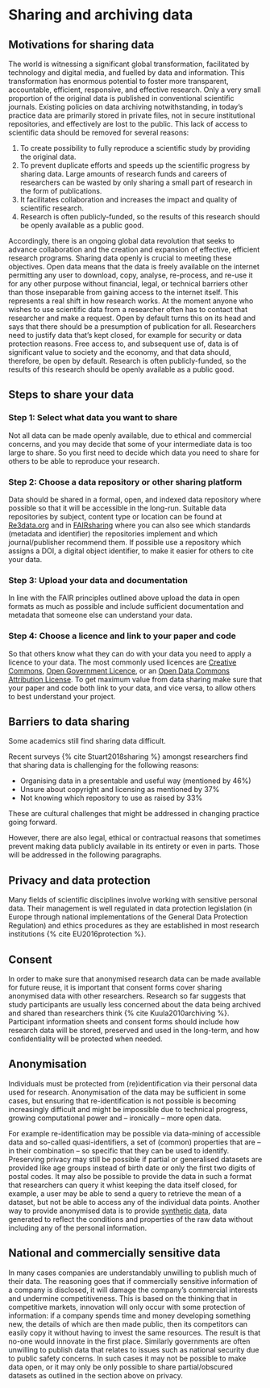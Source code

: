 # Sharing and archiving data

## Motivations for sharing data

The world is witnessing a significant global transformation, facilitated by technology and digital media, and fuelled by data and information.
This transformation has enormous potential to foster more transparent, accountable, efficient, responsive, and effective research. Only a very small proportion of the original data is published in conventional scientific journals.
Existing policies on data archiving notwithstanding, in today’s practice data are primarily stored in private files, not in secure institutional repositories, and effectively are lost to the public.
This lack of access to scientific data should be removed for several reasons:

1. To create possibility to fully reproduce a scientific study by providing the original data.
2. To prevent duplicate efforts and speeds up the scientific progress by sharing data.
Large amounts of research funds and careers of researchers can be wasted by only sharing a small part of research in the form of publications.
3. It facilitates collaboration and increases the impact and quality of scientific research.
4. Research is often publicly-funded, so the results of this research should be openly available as a public good.

Accordingly, there is an ongoing global data revolution that seeks to advance collaboration and the creation and expansion of effective, efficient research programs. Sharing data openly is crucial to meeting these objectives.
Open data means that the data is freely available on the internet permitting any user to download, copy, analyse, re-process, and re-use it for any other purpose without financial, legal, or technical barriers other than those inseparable from gaining access to the internet itself.
This represents a real shift in how research works.
At the moment anyone who wishes to use scientific data from a researcher often has to contact that researcher and make a request.
Open by default turns this on its head and says that there should be a presumption of publication for all.
Researchers need to justify data that’s kept closed, for example for security or data protection reasons.
Free access to, and subsequent use of, data is of significant value to society and the economy, and that data should, therefore, be open by default.
Research is often publicly-funded, so the results of this research should be openly available as a public good.

## Steps to share your data

### Step 1: Select what data you want to share

Not all data can be made openly available, due to ethical and commercial concerns, and you may decide that some of your intermediate data is too large to share.
So you first need to decide which data you need to share for others to be able to reproduce your research.

### Step 2: Choose a data repository or other sharing platform

Data should be shared in a formal, open, and indexed data repository where possible so that it will be accessible in the long-run.
Suitable data repositories by subject, content type or location can be found at [Re3data.org](https://www.re3data.org/) and in [FAIRsharing](https://fairsharing.org/databases) where you can also see which standards (metadata and identifier) the repositories implement and which journal/publisher recommend them.
If possible use a repository which assigns a DOI, a digital object identifier, to make it easier for others to cite your data.

### Step 3: Upload your data and documentation

In line with the FAIR principles outlined above upload the data in open formats as much as possible and include sufficient documentation and metadata that someone else can understand your data.

### Step 4: Choose a licence and link to your paper and code

So that others know what they can do with your data you need to apply a licence to your data.
The most commonly used licences are [Creative Commons](https://creativecommons.org/choose/), [Open Government Licence](http://www.nationalarchives.gov.uk/doc/open-government-licence/version/3/), or an [Open Data Commons Attribution License](https://opendatacommons.org/licenses/by/index.html).
To get maximum value from data sharing make sure that your paper and code both link to your data, and vice versa, to allow others to best understand your project.

## Barriers to data sharing

Some academics still find sharing data difficult.

Recent surveys {% cite Stuart2018sharing %} amongst researchers find that sharing data is challenging for the following reasons:

- Organising data in a presentable and useful way (mentioned by 46%)
- Unsure about copyright and licensing as mentioned by 37%
- Not knowing which repository to use as raised by 33%

These are cultural challenges that might be addressed in changing practice going forward.

However, there are also legal, ethical or contractual reasons that sometimes prevent making data publicly available in its entirety or even in parts.
Those will be addressed in the following paragraphs.

## Privacy and data protection

Many fields of scientific disciplines involve working with sensitive personal data.
Their management is well regulated in data protection legislation (in Europe through national implementations of the General Data Protection Regulation) and ethics procedures as they are established in most research institutions {% cite EU2016protection %}.

## Consent

In order to make sure that anonymised research data can be made available for future reuse, it is important that consent forms cover sharing anonymised data with other researchers.
Research so far suggests that study participants are usually less concerned about the data being archived and shared than researchers think {% cite Kuula2010archiving %}.
Participant information sheets and consent forms should include how research data will be stored, preserved and used in the long-term, and how confidentiality will be protected when needed.

## Anonymisation

Individuals must be protected from (re)identification via their personal data used for research.
Anonymisation of the data may be sufficient in some cases, but ensuring that re-identification is not possible is becoming increasingly difficult and might be impossible due to technical progress, growing computational power and – ironically – more open data.

For example re-identification may be possible via data-mining of accessible data and so-called quasi-identifiers, a set of (common) properties that are – in their combination – so specific that they can be used to identify.
Preserving privacy may still be possible if partial or generalised datasets are provided like age groups instead of birth date or only the first two digits of postal codes.
It may also be possible to provide the data in such a format that researchers can query it whist keeping the data itself closed, for example, a user may be able to send a query to retrieve the mean of a dataset, but not be able to access any of the individual data points.
Another way to provide anonymised data is to provide [synthetic data](https://en.wikipedia.org/wiki/Synthetic_data), data generated to reflect the conditions and properties of the raw data without including any of the personal information.

## National and commercially sensitive data

In many cases companies are understandably unwilling to publish much of their data.
The reasoning goes that if commercially sensitive information of a company is disclosed, it will damage the company’s commercial interests and undermine competitiveness.
This is based on the thinking that in competitive markets, innovation will only occur with some protection of information: if a company spends time and money developing something new, the details of which are then made public, then its competitors can easily copy it without having to invest the same resources.
The result is that no-one would innovate in the first place.
Similarly governments are often unwilling to publish data that relates to issues such as national security due to public safety concerns.
In such cases it may not be possible to make data open, or it may only be only possible to share partial/obscured datasets as outlined in the section above on privacy.
